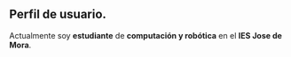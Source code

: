 ## Perfil de usuario.
Actualmente soy **estudiante** de **computación y robótica** en el **IES Jose de Mora**.
